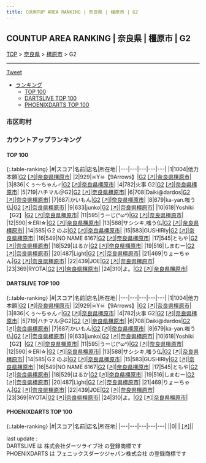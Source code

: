 ```yaml
---
title: COUNTUP AREA RANKING | 奈良県 | 橿原市 | G2
---
```

## COUNTUP AREA RANKING | 奈良県 | 橿原市 | G2

[TOP](/darts/rank/) > [奈良県](/darts/rank/奈良県/) > [橿原市](/darts/rank/奈良県/橿原市/) > G2

___

<a href="https://twitter.com/share?ref_src=twsrc%5Etfw" data-text="COUNTUP AREA RANKING | 奈良県橿原市G2" class="twitter-share-button" data-hashtags="DARTSLIVE,PHOENIXDARTS,darts,ダーツ" data-show-count="false">Tweet</a>

* [ランキング](#カウントアップランキング)
    * [TOP 100](#top-100)
    * [DARTSLIVE TOP 100](#dartslive-top-100)
    * [PHOENIXDARTS TOP 100](#phoenixdarts-top-100)

### 市区町村

<ul>

</ul>

### カウントアップランキング

#### TOP 100



{:.table-ranking}
|#|スコア|名前|店名|所在地|
|---|---|---|---|---|
|1|1004|<span class="rank-name-dl">他力本願</span>|<a href="/darts/rank/shops/2e2c36c9616dc97c0d9b047a20a7ba1e.html">G2</a> <a href="https://search.dartslive.com/jp/shop/2e2c36c9616dc97c0d9b047a20a7ba1e">[↗]</a>|<a href="/darts/rank/奈良県/橿原市">奈良県橿原市</a>|
|2|929|<span class="rank-name-dl">☠Y☠【9Arrows】</span>|<a href="/darts/rank/shops/2e2c36c9616dc97c0d9b047a20a7ba1e.html">G2</a> <a href="https://search.dartslive.com/jp/shop/2e2c36c9616dc97c0d9b047a20a7ba1e">[↗]</a>|<a href="/darts/rank/奈良県/橿原市">奈良県橿原市</a>|
|3|836|<span class="rank-name-dl">くぅ〜ちゃん♂</span>|<a href="/darts/rank/shops/2e2c36c9616dc97c0d9b047a20a7ba1e.html">G2</a> <a href="https://search.dartslive.com/jp/shop/2e2c36c9616dc97c0d9b047a20a7ba1e">[↗]</a>|<a href="/darts/rank/奈良県/橿原市">奈良県橿原市</a>|
|4|782|<span class="rank-name-dl">火事 G2</span>|<a href="/darts/rank/shops/2e2c36c9616dc97c0d9b047a20a7ba1e.html">G2</a> <a href="https://search.dartslive.com/jp/shop/2e2c36c9616dc97c0d9b047a20a7ba1e">[↗]</a>|<a href="/darts/rank/奈良県/橿原市">奈良県橿原市</a>|
|5|719|<span class="rank-name-dl">ハチマル＠G2</span>|<a href="/darts/rank/shops/2e2c36c9616dc97c0d9b047a20a7ba1e.html">G2</a> <a href="https://search.dartslive.com/jp/shop/2e2c36c9616dc97c0d9b047a20a7ba1e">[↗]</a>|<a href="/darts/rank/奈良県/橿原市">奈良県橿原市</a>|
|6|708|<span class="rank-name-dl">Daiki@dardos</span>|<a href="/darts/rank/shops/2e2c36c9616dc97c0d9b047a20a7ba1e.html">G2</a> <a href="https://search.dartslive.com/jp/shop/2e2c36c9616dc97c0d9b047a20a7ba1e">[↗]</a>|<a href="/darts/rank/奈良県/橿原市">奈良県橿原市</a>|
|7|687|<span class="rank-name-dl">かいもん</span>|<a href="/darts/rank/shops/2e2c36c9616dc97c0d9b047a20a7ba1e.html">G2</a> <a href="https://search.dartslive.com/jp/shop/2e2c36c9616dc97c0d9b047a20a7ba1e">[↗]</a>|<a href="/darts/rank/奈良県/橿原市">奈良県橿原市</a>|
|8|679|<span class="rank-name-dl">ka-yan.嗤う仏</span>|<a href="/darts/rank/shops/2e2c36c9616dc97c0d9b047a20a7ba1e.html">G2</a> <a href="https://search.dartslive.com/jp/shop/2e2c36c9616dc97c0d9b047a20a7ba1e">[↗]</a>|<a href="/darts/rank/奈良県/橿原市">奈良県橿原市</a>|
|9|633|<span class="rank-name-dl">junko</span>|<a href="/darts/rank/shops/2e2c36c9616dc97c0d9b047a20a7ba1e.html">G2</a> <a href="https://search.dartslive.com/jp/shop/2e2c36c9616dc97c0d9b047a20a7ba1e">[↗]</a>|<a href="/darts/rank/奈良県/橿原市">奈良県橿原市</a>|
|10|618|<span class="rank-name-dl">Yoshiki【G2】</span>|<a href="/darts/rank/shops/2e2c36c9616dc97c0d9b047a20a7ba1e.html">G2</a> <a href="https://search.dartslive.com/jp/shop/2e2c36c9616dc97c0d9b047a20a7ba1e">[↗]</a>|<a href="/darts/rank/奈良県/橿原市">奈良県橿原市</a>|
|11|595|<span class="rank-name-dl">うーじ(^ω^)</span>|<a href="/darts/rank/shops/2e2c36c9616dc97c0d9b047a20a7ba1e.html">G2</a> <a href="https://search.dartslive.com/jp/shop/2e2c36c9616dc97c0d9b047a20a7ba1e">[↗]</a>|<a href="/darts/rank/奈良県/橿原市">奈良県橿原市</a>|
|12|590|<span class="rank-name-dl">☆ERI☆</span>|<a href="/darts/rank/shops/2e2c36c9616dc97c0d9b047a20a7ba1e.html">G2</a> <a href="https://search.dartslive.com/jp/shop/2e2c36c9616dc97c0d9b047a20a7ba1e">[↗]</a>|<a href="/darts/rank/奈良県/橿原市">奈良県橿原市</a>|
|13|588|<span class="rank-name-dl">サシシキ,嗤う仏</span>|<a href="/darts/rank/shops/2e2c36c9616dc97c0d9b047a20a7ba1e.html">G2</a> <a href="https://search.dartslive.com/jp/shop/2e2c36c9616dc97c0d9b047a20a7ba1e">[↗]</a>|<a href="/darts/rank/奈良県/橿原市">奈良県橿原市</a>|
|14|585|<span class="rank-name-dl">Ｇ2 のぶ</span>|<a href="/darts/rank/shops/2e2c36c9616dc97c0d9b047a20a7ba1e.html">G2</a> <a href="https://search.dartslive.com/jp/shop/2e2c36c9616dc97c0d9b047a20a7ba1e">[↗]</a>|<a href="/darts/rank/奈良県/橿原市">奈良県橿原市</a>|
|15|583|<span class="rank-name-dl">GUSHIRIy</span>|<a href="/darts/rank/shops/2e2c36c9616dc97c0d9b047a20a7ba1e.html">G2</a> <a href="https://search.dartslive.com/jp/shop/2e2c36c9616dc97c0d9b047a20a7ba1e">[↗]</a>|<a href="/darts/rank/奈良県/橿原市">奈良県橿原市</a>|
|16|549|<span class="rank-name-dl">NO NAME 6167</span>|<a href="/darts/rank/shops/2e2c36c9616dc97c0d9b047a20a7ba1e.html">G2</a> <a href="https://search.dartslive.com/jp/shop/2e2c36c9616dc97c0d9b047a20a7ba1e">[↗]</a>|<a href="/darts/rank/奈良県/橿原市">奈良県橿原市</a>|
|17|545|<span class="rank-name-dl">ともや</span>|<a href="/darts/rank/shops/2e2c36c9616dc97c0d9b047a20a7ba1e.html">G2</a> <a href="https://search.dartslive.com/jp/shop/2e2c36c9616dc97c0d9b047a20a7ba1e">[↗]</a>|<a href="/darts/rank/奈良県/橿原市">奈良県橿原市</a>|
|18|529|<span class="rank-name-dl">はるか</span>|<a href="/darts/rank/shops/2e2c36c9616dc97c0d9b047a20a7ba1e.html">G2</a> <a href="https://search.dartslive.com/jp/shop/2e2c36c9616dc97c0d9b047a20a7ba1e">[↗]</a>|<a href="/darts/rank/奈良県/橿原市">奈良県橿原市</a>|
|19|516|<span class="rank-name-dl">しまむー</span>|<a href="/darts/rank/shops/2e2c36c9616dc97c0d9b047a20a7ba1e.html">G2</a> <a href="https://search.dartslive.com/jp/shop/2e2c36c9616dc97c0d9b047a20a7ba1e">[↗]</a>|<a href="/darts/rank/奈良県/橿原市">奈良県橿原市</a>|
|20|487|<span class="rank-name-dl">Light</span>|<a href="/darts/rank/shops/2e2c36c9616dc97c0d9b047a20a7ba1e.html">G2</a> <a href="https://search.dartslive.com/jp/shop/2e2c36c9616dc97c0d9b047a20a7ba1e">[↗]</a>|<a href="/darts/rank/奈良県/橿原市">奈良県橿原市</a>|
|21|469|<span class="rank-name-dl">りょーちゃん</span>|<a href="/darts/rank/shops/2e2c36c9616dc97c0d9b047a20a7ba1e.html">G2</a> <a href="https://search.dartslive.com/jp/shop/2e2c36c9616dc97c0d9b047a20a7ba1e">[↗]</a>|<a href="/darts/rank/奈良県/橿原市">奈良県橿原市</a>|
|22|439|<span class="rank-name-dl">JOE</span>|<a href="/darts/rank/shops/2e2c36c9616dc97c0d9b047a20a7ba1e.html">G2</a> <a href="https://search.dartslive.com/jp/shop/2e2c36c9616dc97c0d9b047a20a7ba1e">[↗]</a>|<a href="/darts/rank/奈良県/橿原市">奈良県橿原市</a>|
|23|369|<span class="rank-name-dl">RYOTA</span>|<a href="/darts/rank/shops/2e2c36c9616dc97c0d9b047a20a7ba1e.html">G2</a> <a href="https://search.dartslive.com/jp/shop/2e2c36c9616dc97c0d9b047a20a7ba1e">[↗]</a>|<a href="/darts/rank/奈良県/橿原市">奈良県橿原市</a>|
|24|310|<span class="rank-name-dl">よ。</span>|<a href="/darts/rank/shops/2e2c36c9616dc97c0d9b047a20a7ba1e.html">G2</a> <a href="https://search.dartslive.com/jp/shop/2e2c36c9616dc97c0d9b047a20a7ba1e">[↗]</a>|<a href="/darts/rank/奈良県/橿原市">奈良県橿原市</a>|


#### DARTSLIVE TOP 100



{:.table-ranking}
|#|スコア|名前|店名|所在地|
|---|---|---|---|---|
|1|1004|<span class="rank-name-dl">他力本願</span>|<a href="/darts/rank/shops/2e2c36c9616dc97c0d9b047a20a7ba1e.html">G2</a> <a href="https://search.dartslive.com/jp/shop/2e2c36c9616dc97c0d9b047a20a7ba1e">[↗]</a>|<a href="/darts/rank/奈良県/橿原市">奈良県橿原市</a>|
|2|929|<span class="rank-name-dl">☠Y☠【9Arrows】</span>|<a href="/darts/rank/shops/2e2c36c9616dc97c0d9b047a20a7ba1e.html">G2</a> <a href="https://search.dartslive.com/jp/shop/2e2c36c9616dc97c0d9b047a20a7ba1e">[↗]</a>|<a href="/darts/rank/奈良県/橿原市">奈良県橿原市</a>|
|3|836|<span class="rank-name-dl">くぅ〜ちゃん♂</span>|<a href="/darts/rank/shops/2e2c36c9616dc97c0d9b047a20a7ba1e.html">G2</a> <a href="https://search.dartslive.com/jp/shop/2e2c36c9616dc97c0d9b047a20a7ba1e">[↗]</a>|<a href="/darts/rank/奈良県/橿原市">奈良県橿原市</a>|
|4|782|<span class="rank-name-dl">火事 G2</span>|<a href="/darts/rank/shops/2e2c36c9616dc97c0d9b047a20a7ba1e.html">G2</a> <a href="https://search.dartslive.com/jp/shop/2e2c36c9616dc97c0d9b047a20a7ba1e">[↗]</a>|<a href="/darts/rank/奈良県/橿原市">奈良県橿原市</a>|
|5|719|<span class="rank-name-dl">ハチマル＠G2</span>|<a href="/darts/rank/shops/2e2c36c9616dc97c0d9b047a20a7ba1e.html">G2</a> <a href="https://search.dartslive.com/jp/shop/2e2c36c9616dc97c0d9b047a20a7ba1e">[↗]</a>|<a href="/darts/rank/奈良県/橿原市">奈良県橿原市</a>|
|6|708|<span class="rank-name-dl">Daiki@dardos</span>|<a href="/darts/rank/shops/2e2c36c9616dc97c0d9b047a20a7ba1e.html">G2</a> <a href="https://search.dartslive.com/jp/shop/2e2c36c9616dc97c0d9b047a20a7ba1e">[↗]</a>|<a href="/darts/rank/奈良県/橿原市">奈良県橿原市</a>|
|7|687|<span class="rank-name-dl">かいもん</span>|<a href="/darts/rank/shops/2e2c36c9616dc97c0d9b047a20a7ba1e.html">G2</a> <a href="https://search.dartslive.com/jp/shop/2e2c36c9616dc97c0d9b047a20a7ba1e">[↗]</a>|<a href="/darts/rank/奈良県/橿原市">奈良県橿原市</a>|
|8|679|<span class="rank-name-dl">ka-yan.嗤う仏</span>|<a href="/darts/rank/shops/2e2c36c9616dc97c0d9b047a20a7ba1e.html">G2</a> <a href="https://search.dartslive.com/jp/shop/2e2c36c9616dc97c0d9b047a20a7ba1e">[↗]</a>|<a href="/darts/rank/奈良県/橿原市">奈良県橿原市</a>|
|9|633|<span class="rank-name-dl">junko</span>|<a href="/darts/rank/shops/2e2c36c9616dc97c0d9b047a20a7ba1e.html">G2</a> <a href="https://search.dartslive.com/jp/shop/2e2c36c9616dc97c0d9b047a20a7ba1e">[↗]</a>|<a href="/darts/rank/奈良県/橿原市">奈良県橿原市</a>|
|10|618|<span class="rank-name-dl">Yoshiki【G2】</span>|<a href="/darts/rank/shops/2e2c36c9616dc97c0d9b047a20a7ba1e.html">G2</a> <a href="https://search.dartslive.com/jp/shop/2e2c36c9616dc97c0d9b047a20a7ba1e">[↗]</a>|<a href="/darts/rank/奈良県/橿原市">奈良県橿原市</a>|
|11|595|<span class="rank-name-dl">うーじ(^ω^)</span>|<a href="/darts/rank/shops/2e2c36c9616dc97c0d9b047a20a7ba1e.html">G2</a> <a href="https://search.dartslive.com/jp/shop/2e2c36c9616dc97c0d9b047a20a7ba1e">[↗]</a>|<a href="/darts/rank/奈良県/橿原市">奈良県橿原市</a>|
|12|590|<span class="rank-name-dl">☆ERI☆</span>|<a href="/darts/rank/shops/2e2c36c9616dc97c0d9b047a20a7ba1e.html">G2</a> <a href="https://search.dartslive.com/jp/shop/2e2c36c9616dc97c0d9b047a20a7ba1e">[↗]</a>|<a href="/darts/rank/奈良県/橿原市">奈良県橿原市</a>|
|13|588|<span class="rank-name-dl">サシシキ,嗤う仏</span>|<a href="/darts/rank/shops/2e2c36c9616dc97c0d9b047a20a7ba1e.html">G2</a> <a href="https://search.dartslive.com/jp/shop/2e2c36c9616dc97c0d9b047a20a7ba1e">[↗]</a>|<a href="/darts/rank/奈良県/橿原市">奈良県橿原市</a>|
|14|585|<span class="rank-name-dl">Ｇ2 のぶ</span>|<a href="/darts/rank/shops/2e2c36c9616dc97c0d9b047a20a7ba1e.html">G2</a> <a href="https://search.dartslive.com/jp/shop/2e2c36c9616dc97c0d9b047a20a7ba1e">[↗]</a>|<a href="/darts/rank/奈良県/橿原市">奈良県橿原市</a>|
|15|583|<span class="rank-name-dl">GUSHIRIy</span>|<a href="/darts/rank/shops/2e2c36c9616dc97c0d9b047a20a7ba1e.html">G2</a> <a href="https://search.dartslive.com/jp/shop/2e2c36c9616dc97c0d9b047a20a7ba1e">[↗]</a>|<a href="/darts/rank/奈良県/橿原市">奈良県橿原市</a>|
|16|549|<span class="rank-name-dl">NO NAME 6167</span>|<a href="/darts/rank/shops/2e2c36c9616dc97c0d9b047a20a7ba1e.html">G2</a> <a href="https://search.dartslive.com/jp/shop/2e2c36c9616dc97c0d9b047a20a7ba1e">[↗]</a>|<a href="/darts/rank/奈良県/橿原市">奈良県橿原市</a>|
|17|545|<span class="rank-name-dl">ともや</span>|<a href="/darts/rank/shops/2e2c36c9616dc97c0d9b047a20a7ba1e.html">G2</a> <a href="https://search.dartslive.com/jp/shop/2e2c36c9616dc97c0d9b047a20a7ba1e">[↗]</a>|<a href="/darts/rank/奈良県/橿原市">奈良県橿原市</a>|
|18|529|<span class="rank-name-dl">はるか</span>|<a href="/darts/rank/shops/2e2c36c9616dc97c0d9b047a20a7ba1e.html">G2</a> <a href="https://search.dartslive.com/jp/shop/2e2c36c9616dc97c0d9b047a20a7ba1e">[↗]</a>|<a href="/darts/rank/奈良県/橿原市">奈良県橿原市</a>|
|19|516|<span class="rank-name-dl">しまむー</span>|<a href="/darts/rank/shops/2e2c36c9616dc97c0d9b047a20a7ba1e.html">G2</a> <a href="https://search.dartslive.com/jp/shop/2e2c36c9616dc97c0d9b047a20a7ba1e">[↗]</a>|<a href="/darts/rank/奈良県/橿原市">奈良県橿原市</a>|
|20|487|<span class="rank-name-dl">Light</span>|<a href="/darts/rank/shops/2e2c36c9616dc97c0d9b047a20a7ba1e.html">G2</a> <a href="https://search.dartslive.com/jp/shop/2e2c36c9616dc97c0d9b047a20a7ba1e">[↗]</a>|<a href="/darts/rank/奈良県/橿原市">奈良県橿原市</a>|
|21|469|<span class="rank-name-dl">りょーちゃん</span>|<a href="/darts/rank/shops/2e2c36c9616dc97c0d9b047a20a7ba1e.html">G2</a> <a href="https://search.dartslive.com/jp/shop/2e2c36c9616dc97c0d9b047a20a7ba1e">[↗]</a>|<a href="/darts/rank/奈良県/橿原市">奈良県橿原市</a>|
|22|439|<span class="rank-name-dl">JOE</span>|<a href="/darts/rank/shops/2e2c36c9616dc97c0d9b047a20a7ba1e.html">G2</a> <a href="https://search.dartslive.com/jp/shop/2e2c36c9616dc97c0d9b047a20a7ba1e">[↗]</a>|<a href="/darts/rank/奈良県/橿原市">奈良県橿原市</a>|
|23|369|<span class="rank-name-dl">RYOTA</span>|<a href="/darts/rank/shops/2e2c36c9616dc97c0d9b047a20a7ba1e.html">G2</a> <a href="https://search.dartslive.com/jp/shop/2e2c36c9616dc97c0d9b047a20a7ba1e">[↗]</a>|<a href="/darts/rank/奈良県/橿原市">奈良県橿原市</a>|
|24|310|<span class="rank-name-dl">よ。</span>|<a href="/darts/rank/shops/2e2c36c9616dc97c0d9b047a20a7ba1e.html">G2</a> <a href="https://search.dartslive.com/jp/shop/2e2c36c9616dc97c0d9b047a20a7ba1e">[↗]</a>|<a href="/darts/rank/奈良県/橿原市">奈良県橿原市</a>|


#### PHOENIXDARTS TOP 100



{:.table-ranking}
|#|スコア|名前|店名|所在地|
|---|---|---|---|---|
||0|<span class="rank-name-dl"> </span>|<a href="/darts/rank/shops/.html"></a> <a href="">[↗]</a>|<a href="/darts/rank//"></a>|


<div class="footer border-top border-gray-light mt-5 pt-3 text-right text-gray">
    last update : <span style="font-weight: italic" id="foot_last_modified"></span><br />
    DARTSLIVE は 株式会社ダーツライブ社 の登録商標です<br />
    PHOENIXDARTS は フェニックスダーツジャパン株式会社 の登録商標です<br />
</div>

<script src="https://cdnjs.cloudflare.com/ajax/libs/jquery.tablesorter/2.31.3/js/jquery.tablesorter.min.js" integrity="sha512-qzgd5cYSZcosqpzpn7zF2ZId8f/8CHmFKZ8j7mU4OUXTNRd5g+ZHBPsgKEwoqxCtdQvExE5LprwwPAgoicguNg==" crossorigin="anonymous" referrerpolicy="no-referrer"></script>
<link rel="stylesheet" href="https://cdnjs.cloudflare.com/ajax/libs/jquery.tablesorter/2.31.3/css/theme.default.min.css" integrity="sha512-wghhOJkjQX0Lh3NSWvNKeZ0ZpNn+SPVXX1Qyc9OCaogADktxrBiBdKGDoqVUOyhStvMBmJQ8ZdMHiR3wuEq8+w==" crossorigin="anonymous" referrerpolicy="no-referrer" />
<script>
$(function() {
    $(".table-ranking").tablesorter({sortList:[[0, 0]]});
    $("#foot_last_modified").text(formatDate(new Date(document.lastModified), 'yyyy-MM-dd HH:mm:ss'));
});
</script>

<script async src="https://platform.twitter.com/widgets.js" charset="utf-8"></script>